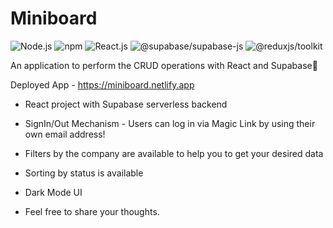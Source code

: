 # Miniboard

![Node.js](https://img.shields.io/badge/Node.js-v18.14.0-brightgreen.svg)
![npm](https://img.shields.io/badge/npm-v9-red.svg)
![React.js](https://img.shields.io/badge/React.js-v18.2.0-blue.svg)
![@supabase/supabase-js](https://img.shields.io/badge/@supabase/supabasejs-v2.31.0-yellow.svg)
![@reduxjs/toolkit](https://img.shields.io/badge/@reduxjs/toolkit-v1.9.5-brown.svg)

An application to perform the CRUD operations with React and Supabase🚀

Deployed App - https://miniboard.netlify.app

- React project with Supabase serverless backend
- SignIn/Out Mechanism - Users can log in via Magic Link by using their own email address!
- Filters by the company are available to help you to get your desired data
- Sorting by status is available
- Dark Mode UI

- Feel free to share your thoughts.
